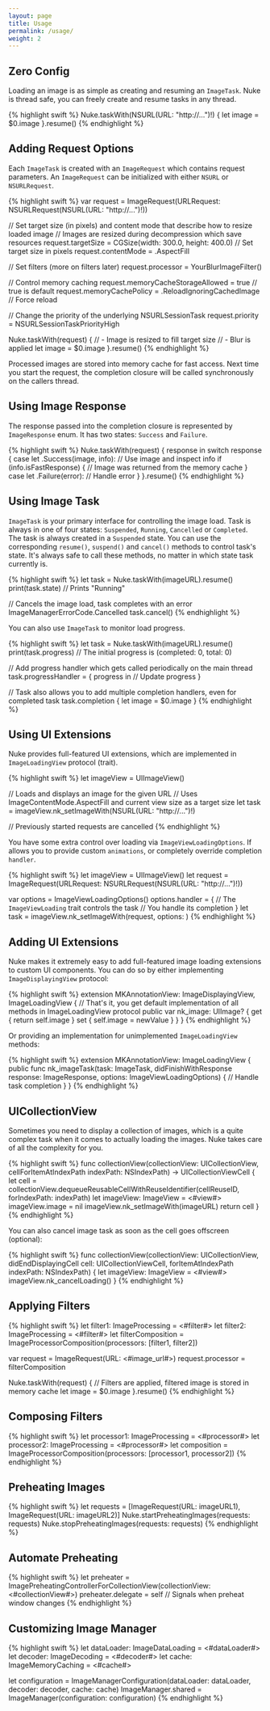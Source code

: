 ```yaml
---
layout: page
title: Usage
permalink: /usage/
weight: 2
---
```


## Zero Config

Loading an image is as simple as creating and resuming an `ImageTask`. Nuke is thread safe, you can freely create and resume tasks in any thread.

{% highlight swift %}
Nuke.taskWith(NSURL(URL: "http://...")!) {
    let image = $0.image
}.resume()
{% endhighlight %}

## Adding Request Options

Each `ImageTask` is created with an `ImageRequest` which contains request parameters. An `ImageRequest` can be initialized with either `NSURL` or `NSURLRequest`.

{% highlight swift %}
var request = ImageRequest(URLRequest: NSURLRequest(NSURL(URL: "http://...")!))

// Set target size (in pixels) and content mode that describe how to resize loaded image
// Images are resized during decompression which save resources
request.targetSize = CGSize(width: 300.0, height: 400.0) // Set target size in pixels
request.contentMode = .AspectFill

// Set filters (more on filters later)
request.processor = YourBlurImageFilter()

// Control memory caching
request.memoryCacheStorageAllowed = true // true is default
request.memoryCachePolicy = .ReloadIgnoringCachedImage // Force reload

// Change the priority of the underlying NSURLSessionTask
request.priority = NSURLSessionTaskPriorityHigh

Nuke.taskWith(request) {
    // - Image is resized to fill target size
    // - Blur is applied
    let image = $0.image
}.resume()
{% endhighlight %}

Processed images are stored into memory cache for fast access. Next time you start the request, the completion closure will be called synchronously on the callers thread.

## Using Image Response

The response passed into the completion closure is represented by `ImageResponse` enum. It has two states: `Success` and `Failure`.

{% highlight swift %}
Nuke.taskWith(request) { response in
    switch response {
    case let .Success(image, info):
        // Use image and inspect info
        if (info.isFastResponse) {
            // Image was returned from the memory cache
        }
    case let .Failure(error):
        // Handle error
    }
}.resume()
{% endhighlight %}

## Using Image Task

`ImageTask` is your primary interface for controlling the image load. Task is always in one of four states: `Suspended`, `Running`, `Cancelled` or `Completed`. The task is always created in a `Suspended` state. You can use the corresponding `resume()`, `suspend()` and `cancel()` methods to control task's state. It's always safe to call these methods, no matter in which state task currently is.

{% highlight swift %}
let task = Nuke.taskWith(imageURL).resume()
print(task.state) // Prints "Running"

// Cancels the image load, task completes with an error ImageManagerErrorCode.Cancelled
task.cancel()
{% endhighlight %}

You can also use `ImageTask` to monitor load progress.

{% highlight swift %}
let task = Nuke.taskWith(imageURL).resume()
print(task.progress) // The initial progress is (completed: 0, total: 0)

// Add progress handler which gets called periodically on the main thread
task.progressHandler = { progress in
   // Update progress
}

// Task also allows you to add multiple completion handlers, even for completed task
task.completion {
    let image = $0.image
}
{% endhighlight %}

## Using UI Extensions

Nuke provides full-featured UI extensions, which are implemented in `ImageLoadingView` protocol (trait).

{% highlight swift %}
let imageView = UIImageView()

// Loads and displays an image for the given URL
// Uses ImageContentMode.AspectFill and current view size as a target size
let task = imageView.nk_setImageWith(NSURL(URL: "http://...")!)

// Previously started requests are cancelled
{% endhighlight %}

You have some extra control over loading via `ImageViewLoadingOptions`. If allows you to provide custom `animations`, or completely override completion `handler`.

{% highlight swift %}
let imageView = UIImageView()
let request = ImageRequest(URLRequest: NSURLRequest(NSURL(URL: "http://...")!))

var options = ImageViewLoadingOptions()
options.handler = {
    // The `ImageViewLoading` trait controls the task
    // You handle its completion
}
let task = imageView.nk_setImageWith(request, options: )
{% endhighlight %}

## Adding UI Extensions

Nuke makes it extremely easy to add full-featured image loading extensions to custom UI components. You can do so by either implementing `ImageDisplayingView` protocol:

{% highlight swift %}
extension MKAnnotationView: ImageDisplayingView, ImageLoadingView {
    // That's it, you get default implementation of all methods in ImageLoadingView protocol
    public var nk_image: UIImage? {
        get { return self.image }
        set { self.image = newValue }
    }
}
{% endhighlight %}

Or providing an implementation for unimplemented `ImageLoadingView` methods:

{% highlight swift %}
extension MKAnnotationView: ImageLoadingView {
    public func nk_imageTask(task: ImageTask, didFinishWithResponse response: ImageResponse, options: ImageViewLoadingOptions) {
        // Handle task completion
    }
}
{% endhighlight %}

## UICollectionView

Sometimes you need to display a collection of images, which is a quite complex task when it comes to actually loading the images. Nuke takes care of all the complexity for you.

{% highlight swift %}
func collectionView(collectionView: UICollectionView, cellForItemAtIndexPath indexPath: NSIndexPath) -> UICollectionViewCell {
    let cell = collectionView.dequeueReusableCellWithReuseIdentifier(cellReuseID, forIndexPath: indexPath)
    let imageView: ImageView = <#view#>
    imageView.image = nil
    imageView.nk_setImageWith(imageURL)
    return cell
}
{% endhighlight %}

You can also cancel image task as soon as the cell goes offscreen (optional):

{% highlight swift %}
func collectionView(collectionView: UICollectionView, didEndDisplayingCell cell: UICollectionViewCell, forItemAtIndexPath indexPath: NSIndexPath) {
    let imageView: ImageView = <#view#>
    imageView.nk_cancelLoading()
}
{% endhighlight %}

## Applying Filters

{% highlight swift %}
let filter1: ImageProcessing = <#filter#>
let filter2: ImageProcessing = <#filter#>
let filterComposition = ImageProcessorComposition(processors: [filter1, filter2])

var request = ImageRequest(URL: <#image_url#>)
request.processor = filterComposition

Nuke.taskWith(request) {
    // Filters are applied, filtered image is stored in memory cache
    let image = $0.image
}.resume()
{% endhighlight %}

## Composing Filters

{% highlight swift %}
let processor1: ImageProcessing = <#processor#>
let processor2: ImageProcessing = <#processor#>
let composition = ImageProcessorComposition(processors: [processor1, processor2])
{% endhighlight %}

## Preheating Images

{% highlight swift %}
let requests = [ImageRequest(URL: imageURL1), ImageRequest(URL: imageURL2)]
Nuke.startPreheatingImages(requests: requests)
Nuke.stopPreheatingImages(requests: requests)
{% endhighlight %}

## Automate Preheating

{% highlight swift %}
let preheater = ImagePreheatingControllerForCollectionView(collectionView: <#collectionView#>)
preheater.delegate = self // Signals when preheat window changes
{% endhighlight %}

## Customizing Image Manager

{% highlight swift %}
let dataLoader: ImageDataLoading = <#dataLoader#>
let decoder: ImageDecoding = <#decoder#>
let cache: ImageMemoryCaching = <#cache#>

let configuration = ImageManagerConfiguration(dataLoader: dataLoader, decoder: decoder, cache: cache)
ImageManager.shared = ImageManager(configuration: configuration)
{% endhighlight %}
